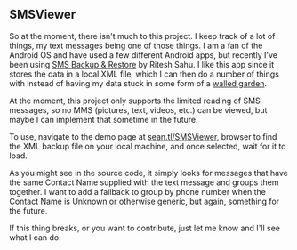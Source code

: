 ## SMSViewer

So at the moment, there isn't much to this project. I keep track of a lot of things, my text 
messages being one of those things. I am a fan of the Android OS and have used a few different Android apps, 
but recently I've been using 
[SMS Backup & Restore](https://play.google.com/store/apps/details?id=com.riteshsahu.SMSBackupRestore) by
Ritesh Sahu. I like this app since it stores the data in a local XML file, which I can then do a number of things with
instead of having my data stuck in some form of a [walled garden](https://en.wikipedia.org/wiki/Walled_garden_%28technology%29).

At the moment, this project only supports the limited reading of SMS messages, so no MMS (pictures, text, videos, etc.)
can be viewed, but maybe I can implement that sometime in the future.

To use, navigate to the demo page at [sean.tl/SMSViewer](http://sean.tl/SMSViewer), browser to find the XML backup 
file on your local machine, and once selected, wait for it to load. 

As you might see in the source code, it simply looks for messages that have the same Contact Name supplied with the 
text message and groups them together. I want to add a fallback to group by phone number when the Contact Name is
Unknown or otherwise generic, but again, something for the future.

If this thing breaks, or you want to contribute, just let me know and I'll see what I can do.
